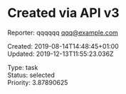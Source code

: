 # Created via API v3

Reporter: qqqqqq <qqq@example.com>  

Created: 2019-08-14T14:48:45+01:00  
Updated: 2019-12-13T11:55:23.036Z

Type: task  
Status: selected  
Priority: 3.87890625
